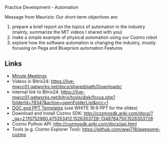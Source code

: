 Practice Development - Automation

Message from Maurizio:
Our short-term objectives are:
1) prepare a brief report on the topics of automation in the industry (mainly, summarize the MIT videos I shared with you)
2) make a simple example of physical automation using our Cozmo robot
3) explore how the software automation is changing the industry, mostly focusing on Pega and Blueprism automation Features


## Links
- [Minute Meetings](MinuteMeetings.md)
- Videos in Bitrix24: https://live-mwcc01.gatworks.net/docs/shared/path/Downloads/
- internal link to Bitrix24: https://live-mwcc01.gatworks.net/bitrix/tools/disk/focus.php?folderId=78347&action=openFolderList&ncc=1
- [DOC and PPT Templates](https://tamtamy.reply.com/tamtamy/permalink/live-reply-documentation-templates.action) (use WHITE 16:9 PPT for the slides)
- Download and Install Cozmo SDK: http://cozmosdk.anki.com/docs/?_ga=2.110752960.475353412.1526303728-1348784750.1526303728
- Cozmo Python API: http://cozmosdk.anki.com/docs/api.html
- Tools (e.g. Cozmo Explorer Tool): https://github.com/wwj718/awesome-cozmo
